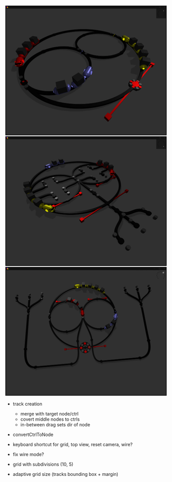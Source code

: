 
![screenshot](img/rts.png)
![screenshot](img/rts01.png)
![screenshot](img/rts02.png)

- track creation
    - merge with target node/ctrl
    - covert middle nodes to ctrls
    - in-between drag sets dir of node
    
- convertCtrlToNode

- keyboard shortcut for grid, top view, reset camera, wire?
- fix wire mode?
- grid with subdivisions (10, 5)
- adaptive grid size (tracks bounding box + margin)
